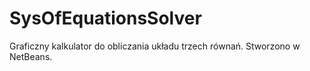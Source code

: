 # SysOfEquationsSolver
Graficzny kalkulator do obliczania układu trzech równań. 
Stworzono w NetBeans.
